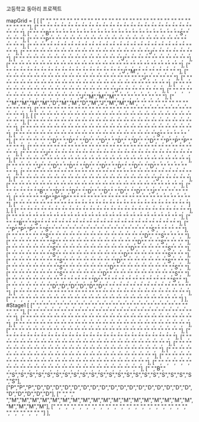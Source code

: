 고등학교 동아리 프로젝트

mapGrid = [
    [
        [" "," "," "," "," "," "," "," "," "," "," "," "," "," "," "," "," "," "," "," "," "," "," "," "," "],
        [" "," "," "," "," "," "," "," "," "," "," "," "," "," "," "," "," "," "," "," "," "," "," "," "," "],
        [" "," ","B"," "," "," "," "," "," "," "," "," "," "," "," "," "," "," "," "," "," ","S"," "," "," "],
        [" "," ","P"," "," "," "," "," "," "," "," "," "," "," "," "," "," "," "," "," "," "," "," "," "," "],
        [" "," "," "," "," "," "," "," "," "," "," "," "," "," "," "," "," "," "," "," "," "," "," "," "," "],
        [" "," "," "," "," "," "," "," "," "," "," "," "," "," "," "," "," "," ","J"," "," "," "," "," "," "],
        [" "," "," "," "," "," "," "," "," "," "," "," "," "," "," ","J"," "," "," "," "," "," "," "," "," "],
        [" "," "," "," "," "," "," "," "," "," "," "," "," "," "," "," "," "," "," "," "," "," "," "," "," "],
        [" "," "," "," "," "," "," "," "," "," "," "," "," "," "," "," "," ","J","M"," "," "," "," "," "," "],
        [" "," "," "," "," "," "," "," "," "," "," "," "," "," "," "," "," "," "," "," ","J"," "," "," "," "],
        [" "," "," "," "," "," "," "," "," "," "," "," "," "," "," "," "," "," "," "," "," "," "," "," "," "],
        [" "," "," "," "," "," "," "," "," "," "," "," "," "," "," "," "," "," ","J"," "," "," "," "," "," "],
        [" "," "," "," "," "," "," "," "," "," "," "," "," "," ","J","M","M","M"," "," "," "," "," "," "," "],
        [" ","M","M","M","M","D","M","M","D","M","J","M","M","M"," "," "," "," "," "," "," "," "," "," "," "],
        [" "," "," "," "," "," "," "," "," "," "," "," "," "," "," "," "," "," "," "," "," "," "," "," "," "]
    ],
    [
        [" "," "," "," "," "," "," "," "," "," "," "," "," "," "," "," "," "," "," "," "," "," "," "," "," "],
        [" "," "," "," "," "," "," "," "," "," "," "," "," "," "," "," "," "," "," "," "," "," "," "," "," "],
        [" "," "," "," "," "," "," "," "," "," "," "," "," "," "," "," "," "," "," "," "," "," "," "," "," "],
        [" "," "," "," "," "," "," "," "," "," "," "," "," "," "," "," "," "," "," "," ","S"," "," "," "," "],
        [" "," "," "," "," ","D"," ","D"," ","D"," ","D"," ","D"," ","D"," ","D"," ","P","P","P"," "," "," "],
        [" "," "," "," "," "," "," "," "," "," "," "," "," "," "," "," "," "," "," "," "," "," "," "," "," "],
        [" "," "," ","J"," "," "," "," "," "," "," "," "," "," "," "," "," "," "," "," "," "," "," "," "," "],
        [" "," "," "," "," "," "," "," "," "," "," "," "," "," "," "," "," "," "," "," "," "," "," "," "," "],
        [" "," "," "," ","J"," ","D"," ","D"," ","D"," ","D"," ","D"," ","D"," ","D"," "," "," "," "," "," "],
        [" "," "," "," "," "," "," "," "," "," "," "," "," "," "," "," "," "," "," "," "," "," "," "," "," "],
        [" "," "," "," "," "," "," "," "," "," "," "," "," "," "," "," "," "," "," "," ","J"," "," "," "," "],
        [" "," "," "," "," "," "," "," "," "," "," "," "," "," "," "," "," "," "," "," "," "," "," "," "," "],
        [" "," "," "," "," ","B"," ","D"," ","D"," ","D"," ","D"," ","D"," ","D"," ","J"," "," "," "," "," "],
        [" "," "," "," ","P","P","P"," "," "," "," "," "," "," "," "," "," "," "," "," "," "," "," "," "," "],
        [" "," "," "," "," "," "," "," "," "," "," "," "," "," "," "," "," "," "," "," "," "," "," "," "," "]
    ],
    [
        [" "," "," "," "," "," "," "," "," "," "," "," "," "," "," "," "," "," "," "," "," "," "," "," "," "],
        [" "," "," "," "," "," "," "," "," "," "," "," "," "," "," "," "," "," "," "," "," "," "," "," "," "],
        [" "," ","B"," ","S"," "," "," "," "," "," "," "," "," "," "," "," "," "," "," "," "," "," "," "," "],
        [" ","P","P","P"," ","S"," "," "," "," "," "," "," "," "," "," "," "," "," "," ","S"," "," "," "," "],
        [" "," "," "," "," ","S"," "," "," "," "," "," "," "," "," "," "," "," "," ","D"," ","S"," "," "," "],
        [" "," "," "," "," "," ","S"," "," "," "," "," "," "," "," "," "," "," ","D"," "," ","S"," "," "," "],
        [" "," "," "," "," "," ","S"," "," "," "," "," "," "," "," "," "," ","D"," "," "," "," ","S"," "," "],
        [" "," "," "," "," "," ","S"," "," "," "," "," "," "," "," "," ","D"," "," "," "," "," ","S"," "," "],
        [" "," "," "," "," "," "," ","S"," "," "," "," "," "," "," ","D"," "," "," "," "," "," ","S"," "," "],
        [" "," "," "," "," "," "," ","S"," "," "," "," "," "," ","D"," "," "," "," "," "," "," "," ","S"," "],
        [" "," "," "," "," "," "," ","S"," "," "," "," "," ","D"," "," "," "," "," "," "," "," "," ","S"," "],
        [" "," "," "," "," "," "," "," "," "," "," "," ","D"," "," "," "," "," "," "," "," "," "," ","S"," "],
        [" "," "," "," "," "," ","D","D","D","D","D","D"," "," "," "," "," "," "," "," "," "," "," "," "," "],
        [" "," "," "," "," "," "," "," "," "," "," "," "," "," "," "," "," "," "," "," "," "," "," "," "," "],
        [" "," "," "," "," "," "," "," "," "," "," "," "," "," "," "," "," "," "," "," "," "," "," "," "," "]
    ],
    #Stage1
    [
        [" "," "," "," "," "," "," "," "," "," "," "," "," "," "," "," "," "," "," "," "," "," "," "," "," "],
        [" "," "," "," "," "," "," "," "," "," "," "," "," "," "," "," "," "," "," "," "," "," "," "," "," "],
        [" "," "," "," "," "," "," "," "," "," "," "," "," "," "," "," "," "," "," "," "," "," "," "," "," "],
        [" "," "," "," "," "," "," "," "," "," "," "," "," "," "," "," "," "," "," "," "," "," "," "," "," "],
        [" "," "," "," "," "," "," "," "," "," "," "," "," "," "," "," "," "," "," "," "," "," "," "," "," "],
        [" "," "," "," "," "," "," "," "," "," "," "," "," "," "," "," "," "," "," "," "," "," "," "," "," "],
        [" "," "," "," "," "," "," "," "," "," "," "," "," "," "," "," "," "," "," "," "," "," "," "," "," "],
        [" "," "," "," "," "," "," "," "," "," "," "," "," "," "," "," "," "," "," "," "," "," "," "," "," "],
        [" "," "," "," "," "," "," "," "," "," "," "," "," "," "," "," "," "," "," "," "," "," "," "," "," "],
        [" "," "," "," "," "," "," "," "," "," "," "," "," "," "," "," "," "," "," "," "," "," "," "," "," "],
        [" "," "," "," "," "," "," "," "," "," "," "," "," "," "," "," "," "," "," "," "," "," "," "," "," "],
        [" ","B"," ","S","S","S","S","S","S","S","S","S","S","S","S","S","S","S","S","S","S","S","S","S","S"],
        ["P","P","P","D","D","D","D","D","D","D","D","D","D","D","D","D","D","D","D","D","D","D","D","D","D"],
        [" "," "," ","M","M","M","M","M","M","M","M","M","M","M","M","M","M","M","M","M","M","M","M","M","M"],
        [" "," "," "," "," "," "," "," "," "," "," "," "," "," "," "," "," "," "," "," "," "," "," "," "," "]
    ],
